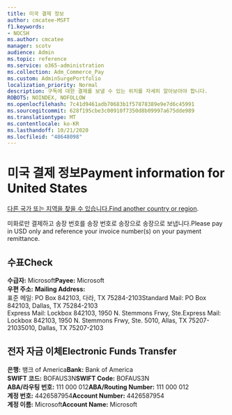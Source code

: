 ```yaml
---
title: 미국 결제 정보
author: cmcatee-MSFT
f1.keywords:
- NOCSH
ms.author: cmcatee
manager: scotv
audience: Admin
ms.topic: reference
ms.service: o365-administration
ms.collection: Adm_Commerce_Pay
ms.custom: AdminSurgePortfolio
localization_priority: Normal
description: 구독에 대한 결제를 보낼 수 있는 위치를 자세히 알아보아야 합니다.
ROBOTS: NOINDEX, NOFOLLOW
ms.openlocfilehash: 7c41d9461adb70683b1f57878389e9e7d6c45991
ms.sourcegitcommit: 628f195cbe3c00910f7350d8b09997a675dde989
ms.translationtype: MT
ms.contentlocale: ko-KR
ms.lasthandoff: 10/21/2020
ms.locfileid: "48648098"
---
```

# <a name="payment-information-for-united-states"></a><span data-ttu-id="b5fee-103">미국 결제 정보</span><span class="sxs-lookup"><span data-stu-id="b5fee-103">Payment information for United States</span></span>

<span data-ttu-id="b5fee-104">[다른 국가 또는 지역을 찾을 수 있습니다.](../billing-and-payments/pay-for-your-subscription.md)</span><span class="sxs-lookup"><span data-stu-id="b5fee-104">[Find another country or region](../billing-and-payments/pay-for-your-subscription.md).</span></span>

<span data-ttu-id="b5fee-105">미화로만 결제하고 송장 번호를 송장 번호로 송장으로 송장으로 보냅니다.</span><span class="sxs-lookup"><span data-stu-id="b5fee-105">Please pay in USD only and reference your invoice number(s) on your payment remittance.</span></span>

## <a name="check"></a><span data-ttu-id="b5fee-106">수표</span><span class="sxs-lookup"><span data-stu-id="b5fee-106">Check</span></span>

<span data-ttu-id="b5fee-107">**수급자:** Microsoft</span><span class="sxs-lookup"><span data-stu-id="b5fee-107">**Payee:** Microsoft</span></span>  
<span data-ttu-id="b5fee-108">**우편 주소:** </span><span class="sxs-lookup"><span data-stu-id="b5fee-108">**Mailing Address:** </span></span>  
<span data-ttu-id="b5fee-109">표준 메일: PO Box 842103, 다라, TX 75284-2103</span><span class="sxs-lookup"><span data-stu-id="b5fee-109">Standard Mail: PO Box 842103, Dallas, TX 75284-2103</span></span>  
<span data-ttu-id="b5fee-110">Express Mail: Lockbox 842103, 1950 N. Stemmons Frwy, Ste.</span><span class="sxs-lookup"><span data-stu-id="b5fee-110">Express Mail: Lockbox 842103, 1950 N. Stemmons Frwy, Ste.</span></span> <span data-ttu-id="b5fee-111">5010, Allas, TX 75207-2103</span><span class="sxs-lookup"><span data-stu-id="b5fee-111">5010, Dallas, TX 75207-2103</span></span>

## <a name="electronic-funds-transfer"></a><span data-ttu-id="b5fee-112">전자 자금 이체</span><span class="sxs-lookup"><span data-stu-id="b5fee-112">Electronic Funds Transfer</span></span>

<span data-ttu-id="b5fee-113">**은행:** 뱅크 of America</span><span class="sxs-lookup"><span data-stu-id="b5fee-113">**Bank:** Bank of America</span></span>  
<span data-ttu-id="b5fee-114">**SWIFT 코드:** BOFAUS3N</span><span class="sxs-lookup"><span data-stu-id="b5fee-114">**SWIFT Code:** BOFAUS3N</span></span>  
<span data-ttu-id="b5fee-115">**ABA/라우팅 번호:** 111 000 012</span><span class="sxs-lookup"><span data-stu-id="b5fee-115">**ABA/Routing Number:** 111 000 012</span></span>  
<span data-ttu-id="b5fee-116">**계정 번호:** 4426587954</span><span class="sxs-lookup"><span data-stu-id="b5fee-116">**Account Number:** 4426587954</span></span>  
<span data-ttu-id="b5fee-117">**계정 이름:** Microsoft</span><span class="sxs-lookup"><span data-stu-id="b5fee-117">**Account Name:** Microsoft</span></span>  